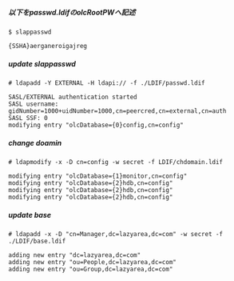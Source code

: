 ##### 以下をpasswd.ldifのolcRootPWへ記述
  ```$ slappasswd```

    {SSHA}aerganeroigajreg

##### update slappasswd
  ```# ldapadd -Y EXTERNAL -H ldapi:// -f ./LDIF/passwd.ldif```

    SASL/EXTERNAL authentication started
    SASL username: gidNumber=1000+uidNumber=1000,cn=peercred,cn=external,cn=auth
    SASL SSF: 0
    modifying entry "olcDatabase={0}config,cn=config"

##### change doamin
  ```# ldapmodify -x -D cn=config -w secret -f LDIF/chdomain.ldif```

    modifying entry "olcDatabase={1}monitor,cn=config"
    modifying entry "olcDatabase={2}hdb,cn=config"
    modifying entry "olcDatabase={2}hdb,cn=config"
    modifying entry "olcDatabase={2}hdb,cn=config"

##### update base
  ```# ldapadd -x -D "cn=Manager,dc=lazyarea,dc=com" -w secret -f ./LDIF/base.ldif```

    adding new entry "dc=lazyarea,dc=com"
    adding new entry "ou=People,dc=lazyarea,dc=com"
    adding new entry "ou=Group,dc=lazyarea,dc=com"
